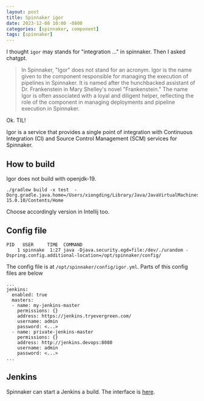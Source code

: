 ```yaml
---
layout: post
title: Spinnaker igor
date: 2023-12-08 10:00 -0800
categories: [spinnaker, component]
tags: [spinnaker]
---
```


I thought `igor` may stands for "integration ..." in spinnaker. Then I asked
chatgpt.

> In Spinnaker, "Igor" does not stand for an acronym. Igor is the name given to
> the component responsible for managing the execution of pipelines in
> Spinnaker. It is named after the hunchbacked assistant of Dr. Frankenstein in
> Mary Shelley's novel "Frankenstein." The name Igor is often associated with a
> loyal and diligent helper, reflecting the role of the component in managing
> deployments and pipeline execution in Spinnaker.

Ok. TIL!

Igor is a service that provides a single point of integration with Continuous
Integration (CI) and Source Control Management (SCM) services for Spinnaker.

## How to build

Igor does not build with openjdk-19.

```
./gradlew build -x test  -Dorg.gradle.java.home=/Users/xiongding/Library/Java/JavaVirtualMachines/azul-15.0.10/Contents/Home
```

Choose accordingly version in Intellij too.

## Config file

```
PID   USER     TIME  COMMAND
    1 spinnake  1:27 java -Djava.security.egd=file:/dev/./urandom -Dspring.config.additional-location=/opt/spinnaker/config/
```

The config file is at `/opt/spinnaker/config/igor.yml`. Parts of this config
files are below

```
...
jenkins:
  enabled: true
  masters:
  - name: my-jenkins-master
    permissions: {}
    address: https://jenkins.tryevergreen.com/
    username: admin
    password: <...>
  - name: private-jenkins-master
    permissions: {}
    address: http://jenkins.devops:8080
    username: admin
    password: <...>
...
```

## Jenkins

Spinnaker can start a Jenkins a build. The interface is
[here](https://github.com/spinnaker/igor/blob/2f6f3951d1e0710e63bdf1dffdd8bef72345d102/igor-web/src/main/groovy/com/netflix/spinnaker/igor/jenkins/client/JenkinsClient.groovy#L76-L76).
